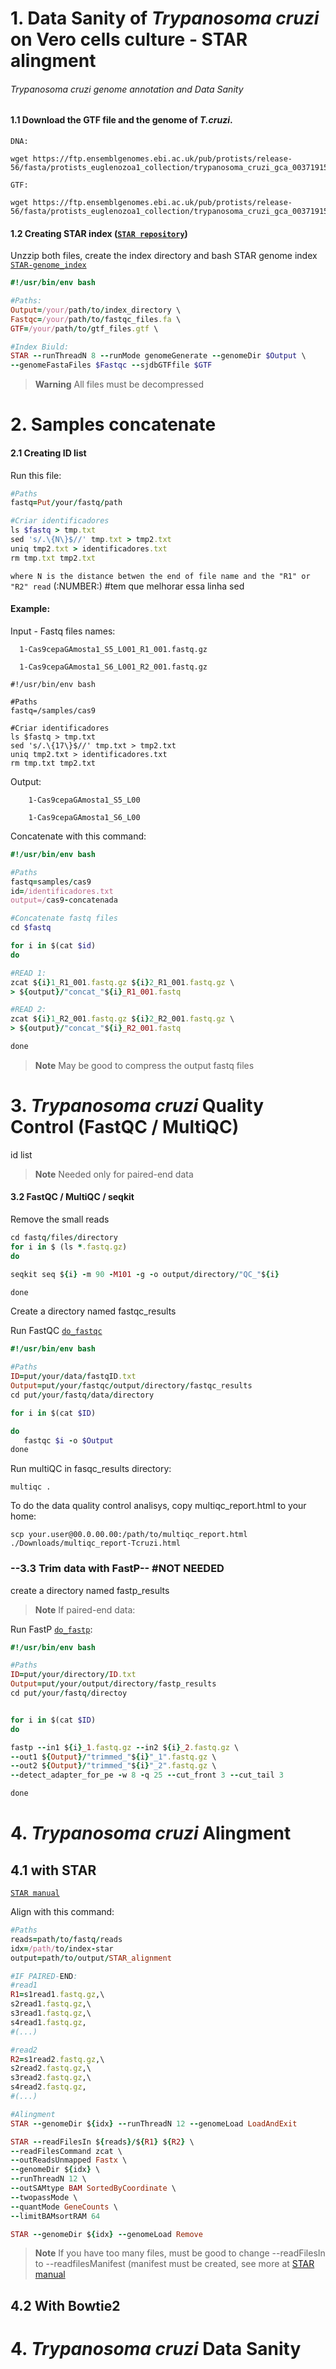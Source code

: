 # 1. Data Sanity of _Trypanosoma cruzi_ on Vero cells culture - STAR alingment
###### _Trypanosoma cruzi_ genome annotation and Data Sanity

#### 1.1 Download the GTF file and the genome of _T.cruzi_.


`DNA:`
```
wget https://ftp.ensemblgenomes.ebi.ac.uk/pub/protists/release-56/fasta/protists_euglenozoa1_collection/trypanosoma_cruzi_gca_003719155/dna/Trypanosoma_cruzi_gca_003719155.ASM371915v1.dna.toplevel.fa.gz
```


`GTF:`
```
wget https://ftp.ensemblgenomes.ebi.ac.uk/pub/protists/release-56/fasta/protists_euglenozoa1_collection/trypanosoma_cruzi_gca_003719155/dna/Trypanosoma_cruzi_gca_003719155.ASM371915v1.dna.toplevel.fa.gz
```

#### 1.2 Creating STAR index ([`STAR repository`](https://github.com/alexdobin/STAR))

Unzzip both files, create the index directory and bash STAR genome index [`STAR-genome_index`](https://github.com/Dante-von-Zuben/Trypanosoma-cruzi-genome/blob/main/Run-index-Star)
```ruby
#!/usr/bin/env bash

#Paths:
Output=/your/path/to/index_directory \
Fastqc=/your/path/to/fastqc_files.fa \
GTF=/your/path/to/gtf_files.gtf \

#Index Biuld:
STAR --runThreadN 8 --runMode genomeGenerate --genomeDir $Output \
--genomeFastaFiles $Fastqc --sjdbGTFfile $GTF
```

> **Warning**
> All files must be decompressed

# 2. Samples concatenate
#### 2.1 Creating ID list

Run this file:
```ruby
#Paths
fastq=Put/your/fastq/path

#Criar identificadores
ls $fastq > tmp.txt
sed 's/.\{N\}$//' tmp.txt > tmp2.txt
uniq tmp2.txt > identificadores.txt
rm tmp.txt tmp2.txt
```
`where N is the distance betwen the end of file name and the "R1" or "R2" read` (:NUMBER:) #tem que melhorar essa linha sed 

#### Example:
Input - Fastq files names:

      1-Cas9cepaGAmosta1_S5_L001_R1_001.fastq.gz
      
      1-Cas9cepaGAmosta1_S6_L001_R2_001.fastq.gz
```
#!/usr/bin/env bash

#Paths
fastq=/samples/cas9

#Criar identificadores
ls $fastq > tmp.txt
sed 's/.\{17\}$//' tmp.txt > tmp2.txt
uniq tmp2.txt > identificadores.txt
rm tmp.txt tmp2.txt
```
Output: 

        1-Cas9cepaGAmosta1_S5_L00
        
        1-Cas9cepaGAmosta1_S6_L00
	
	
Concatenate with this command:
        
```ruby
#!/usr/bin/env bash

#Paths
fastq=samples/cas9
id=/identificadores.txt
output=/cas9-concatenada

#Concatenate fastq files
cd $fastq

for i in $(cat $id)
do

#READ 1:
zcat ${i}1_R1_001.fastq.gz ${i}2_R1_001.fastq.gz \
> ${output}/"concat_"${i}_R1_001.fastq

#READ 2:
zcat ${i}1_R2_001.fastq.gz ${i}2_R2_001.fastq.gz \
> ${output}/"concat_"${i}_R2_001.fastq

done
```
>**Note**
>May be good to compress the output fastq files

# 3. _Trypanosoma cruzi_ Quality Control (FastQC / MultiQC)

id list
> **Note**
> Needed only for paired-end data


 
 #### 3.2 FastQC / MultiQC / seqkit
 
 Remove the small reads
 ```ruby
 cd fastq/files/directory
 for i in $ (ls *.fastq.gz)
 do
 
 seqkit seq ${i} -m 90 -M101 -g -o output/directory/"QC_"${i}
 
 done
 ```
 
 
 Create a directory named fastqc_results
 
 Run FastQC [`do_fastqc`](https://github.com/Dante-von-Zuben/Trypanosoma-cruzi-genome/blob/main/do_fastqc)
 ```ruby
 #!/usr/bin/env bash

#Paths
ID=put/your/data/fastqID.txt
Output=put/your/fastqc/output/directory/fastqc_results
cd put/your/fastq/data/directory

for i in $(cat $ID)

do
	fastqc $i -o $Output
done
 ```
 
 Run multiQC in fasqc_results directory:
 
 ```
 multiqc .
 ```
To do the data quality control analisys, copy multiqc_report.html to your home:

```
scp your.user@00.0.00.00:/path/to/multiqc_report.html ./Downloads/multiqc_report-Tcruzi.html
```
 
 ### --3.3 Trim data with FastP-- #NOT NEEDED
 create a directory named fastp_results
 
> **Note**
> If paired-end data:
 
 Run FastP [`do_fastp`](https://github.com/Dante-von-Zuben/Trypanosoma-cruzi-genome/blob/main/do_fastp):
 ```ruby
#!/usr/bin/env bash

#Paths
ID=put/your/directory/ID.txt
Output=put/your/output/directory/fastp_results
cd put/your/fastq/directoy


for i in $(cat $ID)
do

fastp --in1 ${i}_1.fastq.gz --in2 ${i}_2.fastq.gz \
--out1 ${Output}/"trimmed_"${i}"_1".fastq.gz \
--out2 ${Output}/"trimmed_"${i}"_2".fastq.gz \
--detect_adapter_for_pe -w 8 -q 25 --cut_front 3 --cut_tail 3

done
 ```

# 4. _Trypanosoma cruzi_ Alingment 
## 4.1 with STAR
[`STAR manual`](https://github.com/alexdobin/STAR/blob/master/doc/STARmanual.pdf)

Align with this command:

```ruby
#Paths
reads=path/to/fastq/reads
idx=/path/to/index-star
output=path/to/output/STAR_alignment

#IF PAIRED-END:
#read1
R1=s1read1.fastq.gz,\
s2read1.fastq.gz,\
s3read1.fastq.gz,\
s4read1.fastq.gz,
#(...)

#read2
R2=s1read2.fastq.gz,\
s2read2.fastq.gz,\
s3read2.fastq.gz,\
s4read2.fastq.gz,
#(...)

#Alingment
STAR --genomeDir ${idx} --runThreadN 12 --genomeLoad LoadAndExit

STAR --readFilesIn ${reads}/${R1} ${R2} \
--readFilesCommand zcat \
--outReadsUnmapped Fastx \
--genomeDir ${idx} \
--runThreadN 12 \
--outSAMtype BAM SortedByCoordinate \
--twopassMode \
--quantMode GeneCounts \
--limitBAMsortRAM 64

STAR --genomeDir ${idx} --genomeLoad Remove
```
>**Note**
>If you have too many files, must be good to change --readFilesIn to --readfilesManifest (manifest must be created, see more at [STAR manual](https://github.com/alexdobin/STAR/blob/master/doc/STARmanual.pdf) 

## 4.2 With Bowtie2
# 4. _Trypanosoma cruzi_ Data Sanity
